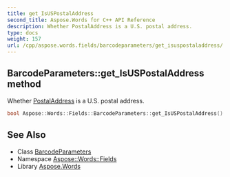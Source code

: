```yaml
---
title: get_IsUSPostalAddress
second_title: Aspose.Words for C++ API Reference
description: Whether PostalAddress is a U.S. postal address.
type: docs
weight: 157
url: /cpp/aspose.words.fields/barcodeparameters/get_isuspostaladdress/
---
```

## BarcodeParameters::get_IsUSPostalAddress method


Whether [PostalAddress](../get_postaladdress/) is a U.S. postal address.

```cpp
bool Aspose::Words::Fields::BarcodeParameters::get_IsUSPostalAddress() const
```

## See Also

* Class [BarcodeParameters](../)
* Namespace [Aspose::Words::Fields](../../)
* Library [Aspose.Words](../../../)
